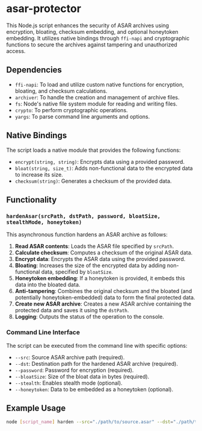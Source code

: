 # asar-protector

This Node.js script enhances the security of ASAR archives using encryption, bloating, checksum embedding, and optional honeytoken embedding. It utilizes native bindings through `ffi-napi` and cryptographic functions to secure the archives against tampering and unauthorized access.

## Dependencies

- `ffi-napi`: To load and utilize custom native functions for encryption, bloating, and checksum calculations.
- `archiver`: To handle the creation and management of archive files.
- `fs`: Node's native file system module for reading and writing files.
- `crypto`: To perform cryptographic operations.
- `yargs`: To parse command line arguments and options.

## Native Bindings

The script loads a native module that provides the following functions:

- `encrypt(string, string)`: Encrypts data using a provided password.
- `bloat(string, size_t)`: Adds non-functional data to the encrypted data to increase its size.
- `checksum(string)`: Generates a checksum of the provided data.

## Functionality

### `hardenAsar(srcPath, dstPath, password, bloatSize, stealthMode, honeytoken)`

This asynchronous function hardens an ASAR archive as follows:

1. **Read ASAR contents**: Loads the ASAR file specified by `srcPath`.
2. **Calculate checksum**: Computes a checksum of the original ASAR data.
3. **Encrypt data**: Encrypts the ASAR data using the provided password.
4. **Bloating**: Increases the size of the encrypted data by adding non-functional data, specified by `bloatSize`.
5. **Honeytoken embedding**: If a honeytoken is provided, it embeds this data into the bloated data.
6. **Anti-tampering**: Combines the original checksum and the bloated (and potentially honeytoken-embedded) data to form the final protected data.
7. **Create new ASAR archive**: Creates a new ASAR archive containing the protected data and saves it using the `dstPath`.
8. **Logging**: Outputs the status of the operation to the console.

### Command Line Interface

The script can be executed from the command line with specific options:

- `--src`: Source ASAR archive path (required).
- `--dst`: Destination path for the hardened ASAR archive (required).
- `--password`: Password for encryption (required).
- `--bloatSize`: Size of the bloat data in bytes (required).
- `--stealth`: Enables stealth mode (optional).
- `--honeytoken`: Data to be embedded as a honeytoken (optional).

## Example Usage

```bash
node [script_name] harden --src="./path/to/source.asar" --dst="./path/to/destination.asar" --password="securepassword" --bloatSize=1024 --stealth --honeytoken="exampleToken"